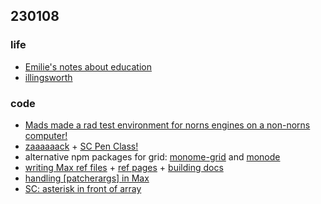 ## 230108

### life
- [Emilie's notes about education](https://pichenettes.github.io/mutable-instruments-documentation/tech_notes/education/)
- [illingsworth](*https://illingsworks.bandcamp.com/album/hashtag-illingsworks-vol-12)

### code
- [Mads made a rad test environment for norns engines on a non-norns computer!](https://github.com/madskjeldgaard/norns-sc)
- [zaaaaaack](https://github.com/schollz/supercollisions) + [SC Pen Class!](https://doc.sccode.org/Classes/Pen.html)
- alternative npm packages for grid: [monome-grid](https://www.npmjs.com/package/monome-grid?activeTab=explore) and [monode](https://www.npmjs.com/package/monode?activeTab=readme)
- [writing Max ref files](https://cycling74.com/forums/reference-schema-description-maxref-xml-files) + [ref pages](https://cycling74.com/tutorials/writing-reference-pages) + [building docs](https://cycling74.com/tutorials/package-authoring-writing-documentation)
- [handling [patcherargs] in Max](https://cycling74.com/forums/-patcherargs-attributes)
- [SC: asterisk in front of array](https://scsynth.org/t/asterisk-in-front-of-array/4585)